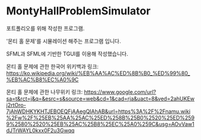 # MontyHallProblemSimulator
포트폴리오를 위해 작성한 프로그램.

'몬티 홀 문제'를 시뮬레이션 해주는 프로그램 입니다.

SFML과 SFML에 기반한 TGUI를 이용해 작성했습니다.

몬티 홀 문제에 관한 한국어 위키백과 링크: https://ko.wikipedia.org/wiki/%EB%AA%AC%ED%8B%B0_%ED%99%80_%EB%AC%B8%EC%A0%9C


몬티 홀 문제에 관한 나무위키 링크: https://www.google.com/url?sa=t&rct=j&q=&esrc=s&source=web&cd=1&cad=rja&uact=8&ved=2ahUKEwj2rtOro-7jAhWDHKYKHTJEBOEQFjAAegQIAhAB&url=https%3A%2F%2Fnamu.wiki%2Fw%2F%25EB%25AA%25AC%25ED%258B%25B0%2520%25ED%2599%2580%2520%25EB%25AC%25B8%25EC%25A0%259C&usg=AOvVaw1dJTrWAYL0kxx0F2u3Gwqq
